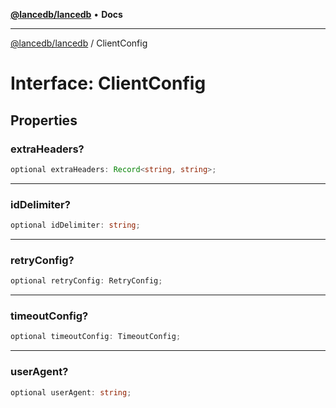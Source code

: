 [**@lancedb/lancedb**](../README.md) • **Docs**

***

[@lancedb/lancedb](../globals.md) / ClientConfig

# Interface: ClientConfig

## Properties

### extraHeaders?

```ts
optional extraHeaders: Record<string, string>;
```

***

### idDelimiter?

```ts
optional idDelimiter: string;
```

***

### retryConfig?

```ts
optional retryConfig: RetryConfig;
```

***

### timeoutConfig?

```ts
optional timeoutConfig: TimeoutConfig;
```

***

### userAgent?

```ts
optional userAgent: string;
```

